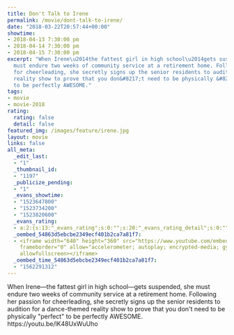```yaml
---
title: Don't Talk to Irene
permalink: /movie/dont-talk-to-irene/
date: "2018-03-22T20:57:44+00:00"
showtime:
- 2018-04-13 7:30:00 pm
- 2018-04-14 7:30:00 pm
- 2018-04-15 7:30:00 pm
excerpt: "When Irene\u2014the fattest girl in high school\u2014gets suspended, she
  must endure two weeks of community service at a retirement home. Following her passion
  for cheerleading, she secretly signs up the senior residents to audition for a dance-themed
  reality show to prove that you don&#8217;t need to be physically &#8220;perfect&#8221;
  to be perfectly AWESOME."
tags:
- movie
- movie-2018
rating:
  rating: false
  detail: false
featured_img: /images/feature/irene.jpg
layout: movie
links: false
all_meta:
  _edit_last:
  - "1"
  _thumbnail_id:
  - "1197"
  _publicize_pending:
  - "1"
  _evans_showtime:
  - "1523647800"
  - "1523734200"
  - "1523820600"
  _evans_rating:
  - a:2:{s:13:"_evans_rating";s:0:"";s:20:"_evans_rating_detail";s:0:"";}
  _oembed_54863d5ebcbe2349ecf401b2ca7a81f7:
  - <iframe width="640" height="360" src="https://www.youtube.com/embed/lK48UxWuUho?feature=oembed"
    frameborder="0" allow="accelerometer; autoplay; encrypted-media; gyroscope; picture-in-picture"
    allowfullscreen></iframe>
  _oembed_time_54863d5ebcbe2349ecf401b2ca7a81f7:
  - "1562291312"
---
```


<div class="overview" dir="auto">When Irene—the fattest girl in high school—gets suspended, she must endure two weeks of community service at a retirement home. Following her passion for cheerleading, she secretly signs up the senior residents to audition for a dance-themed reality show to prove that you don't need to be physically "perfect" to be perfectly AWESOME. </div>https://youtu.be/lK48UxWuUho
